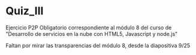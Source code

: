 # Quiz_III
Ejercicio P2P Obligatorio correspondiente al módulo 8 del curso de "Desarrollo de servicios en la nube con HTML5, Javascript y node.js"

Faltan por mirar las transparencias del módulo 8, desde la diapositiva 9/25
